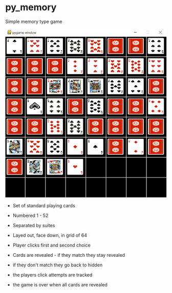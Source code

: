 # py_memory

Simple memory type game

![alt text](https://github.com/phil-jonesQ/py_memory/blob/main/inplay.PNG?raw=true)

* Set of standard playing cards

* Numbered 1 - 52

* Separated by suites

* Layed out, face down, in grid of 64

* Player clicks first and second choice

* Cards are revealed - if they match they stay revealed

* if they don't match they go back to hidden

* the players click attempts are tracked

* the game is over when all cards are revealed

